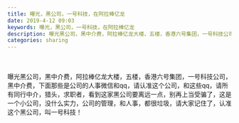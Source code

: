 ```yaml
---
title: 曝光，黑公司，一号科技，在阿拉棒亿龙
date: 2019-4-12 09:03
keywords: 曝光，黑公司，一号科技，在阿拉棒亿龙
description: 曝光黑公司，黑中介费，阿拉棒亿龙大楼，五楼，香港六号集团，一号科技公司，黑中介费，下面那些是公司的人事微信和qq，请认准这个公司，和这些qq，请所有同行中介，猎头，求职者，看到这家黑公司要离远一点，别再上当受骗了，这是一个小公司，没什么实力
categories: sharing
---
```

<td class="t_f" id="postmessage_3469518">

<br/>
<br/>
曝光黑公司，黑中介费，阿拉棒亿龙大楼，五楼，香港六号集团，一号科技公司，黑中介费，下面那些是公司的人事微信和qq，请认准这个公司，和这些qq，请所有同行中介，猎头，求职者，看到这家黑公司要离远一点，别再上当受骗了，这是一个小公司，没什么实力，公司的管理，和人事，都很垃圾，请大家记住了，认准这个黑公司，叫一号科技！<br/>
</td>
